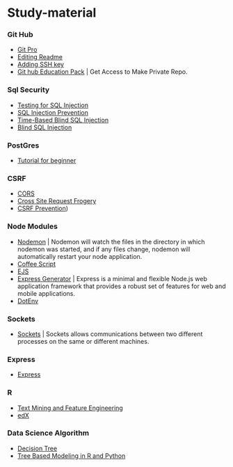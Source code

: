 # Study-material
### Git Hub
- [Git Pro](https://git-scm.com/book/en/v2/)
- [Editing Readme](https://help.github.com/articles/basic-writing-and-formatting-syntax/)
- [Adding SSH key](https://help.github.com/articles/adding-a-new-ssh-key-to-your-github-account/)
- [Git hub Education Pack](https://education.github.com/) | Get Access to Make Private Repo.

### Sql Security
- [Testing for SQL Injection](https://www.owasp.org/index.php/Testing_for_SQL_Injection_(OTG-INPVAL-005))
- [SQL Injection Prevention](https://www.owasp.org/index.php/SQL_Injection_Prevention_Cheat_Sheet)
- [Time-Based Blind SQL Injection](http://www.sqlinjection.net/time-based/)
- [Blind SQL Injection](https://www.owasp.org/index.php/Blind_SQL_Injection)

### PostGres
- [Tutorial for beginner](https://www.tutorialspoint.com/postgresql/index.htm)

### CSRF
- [CORS](https://developer.mozilla.org/en-US/docs/Web/HTTP/Access_control_CORS)
- [Cross Site Request Frogery](https://www.owasp.org/index.php/Cross-Site_Request_Forgery_(CSRF))
- [CSRF Prevention](https://www.owasp.org/index.php/Cross-Site_Request_Forgery_(CSRF)_Prevention_Cheat_Sheet))



### Node Modules
- [Nodemon](https://www.npmjs.com/package/nodemon) | Nodemon will watch the files in the directory in which nodemon was started, and if any files change, nodemon will automatically restart your node application.
- [Coffee Script](http://coffeescript.org/)
- [EJS](https://www.npmjs.com/package/ejs)
- [Express Generator](https://expressjs.com/en/starter/generator.html) | Express is a minimal and flexible Node.js web application framework that provides a robust set of features for web and mobile applications. 
- [DotEnv](https://www.npmjs.com/package/dotenv-extended) 

### Sockets
- [Sockets](https://www.tutorialspoint.com/unix_sockets/what_is_socket.htm) | Sockets allows communications between two different processes on the same or different machines.

### Express
- [Express](http://expressjs.com/en/api.html)



### R
- [Text Mining and Feature Engineering](https://www.hackerearth.com/practice/machine-learning/advanced-techniques/text-mining-feature-engineering-r/tutorial/)
- [edX](https://courses.edx.org/courses/course-v1:MITx+15.071x_3+1T2016/course/)	

### Data Science Algorithm
- [Decision Tree](http://dataaspirant.com/2017/01/30/how-decision-tree-algorithm-works/)
- [Tree Based Modeling in R and Python](https://www.analyticsvidhya.com/blog/2016/04/complete-tutorial-tree-based-modeling-scratch-in-python/)
